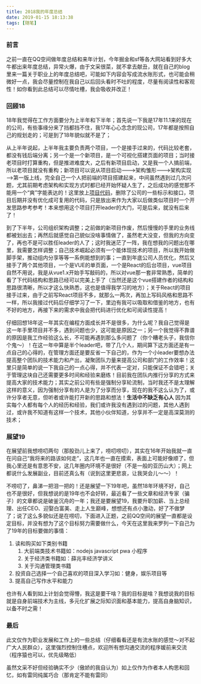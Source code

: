 ```yaml
---
title: 2018我的年度总结
date: 2019-01-15 18:13:38
tags: [随笔]
---
```




### 前言

​	之前一直在QQ空间做年度总结和来年计划，今年掘金和sf等各大网站看到好多大牛都出来年度总结，异常火爆，由于文采很菜，就不拿去献丑，就在自己的blog里来一篇关于职业上的年度总结吧，可能如下内容会写成流水账形式，也可能会稍微好一点，我会尽量控制在我自己以后回头看时不吐的程度，尽量有阅读性和客观性！如你看到此总结可以尽情吐槽，我会吸收并改正！

### 回顾18

18年我觉得在工作方面要分为上半年和下半年；首先说一下我是17年11.1来的现在的公司，有些事缘分来了挡都挡不住，我17年心心念念的现公司，17年都是按照自己的规划走的；可是到了18年貌似就不是了；

从上半年说起，上半年我主要负责两个项目，一个是接手过来的，代码比较老套，都没有钱后端分离；另一个是一个新项目，是一个可视化搭建页面的项目；当时接老项目时打算重构，但是推进难度大，之后有新项目启动，又是我一个人搞前端，所以老项目就没有重构；新项目可以说从项目启动--->架构雏形--->架构实现—>第一版上线，完全自己一个人把前端的项目搭建起来，中间虽然遇到过几次问题，尤其前期考虑架构和实现方式时都已经开始怀疑人生了，之后成功的感觉那不能用一个“爽”字能表达的！这里放上[项目代码](https://github.com/ithack/vueCMS)，删除了公司的一些标示和接口，项目后期并没有优化成可复用的代码，只是放出来作为大家以后做类似项目时一个开发思路参考参考！本来想用这个项目打开leader的大门，可是后来，就没有后来了！<!--more-->

到了下半年，公司组织架构调整；之前做的新项目作废，然后慢慢的手里的业务线都被划出去；再然后就感觉自己貌似没啥事情做了，虽然老大没变，但我的方向变了，再也不是可以胜任leader的人了；这时我迷茫了一阵，我在想我的问题出在哪里，我需要怎样调整；自己技术崛起必须有一个能体现技术的项目，所以我开始做脚手架，推动组内分享等等一系例能想到的事；一直到年底公司人员优化，然后又接手了两个其他项目，一个是VUE的单页面，一个是React的后台项目，vue项目自然不用说，我是从vue1.x开始手写敲码的，所以对vue那一套非常熟悉，简单的看了下代码结构和思路已经可以完美上手了（当然还是这个vue搭建作者的结构和思路很清晰，所以才这么快熟悉，这也是值得我学习的地方）；关于React的项目接手过来，由于之前写React项目不多，就那么一两次，再加上写码风格和思路不一样，所以我接过代码后仔细学习了一下，里边有我可以吸取和借鉴的地方，也有不好的地方，再接下来的需求中我会把代码进行优化和可阅读性提高！

仔细回想18年这一年其实在编程方面成长并不是很多，为什么呢？我自己觉得是这一年手里项目并不多，遇到问题也少，这可能是原因之一；另一个我觉得不靠谱的原因是我工作经验这么长，不可能再遇到那么多问题了（你个糟老头子，我信你个鬼～）！在这一年中算是半个leader吧，带了几个人，期间算下这方面还是有一点自己的心得的，在管理方面还是要反省一下自己的，作为一个小leader要想办法提高整个团队的技术能力和产出，凝聚团队力量来提高公司和部门的工作效率！这里只是简单的说一下我自己的一点心得，并不代表一定对，只能保证不会错吧；关于管理这块自己还需要更多时间和经验来磨练！目前我在团队内推行分享的方式来提高大家的技术能力；其实之前公司有些是强制分享轮流制，当时我还不是太理解这样的意义，因为强制分享有的人是为了分享而分享，现在的我不这么认为了，或许分享者无意，但听者或许能打开新的思路和想法！**生活中不缺乏有心人** 因为其实每个人都有每个人的经历和经验，我们或许我没有遇到过的问题，其他人遇到过，或许我不知道有这样一个技术，其他小伙伴知道，分享并不一定是高深莫测的技术；

### 展望19

在展望前我想唠叨两句（那股劲儿上来了，唠叨唠叨），其实在16年开始我就一直在问自己“我将来的路该如何走”，这几年也一直在摸索，表面上可能好像顺了，但我心里还是有意思不安，这几年圈内环境不是很好（不是一般的亚历山大）；网上都说什么发展副业，目前还真么有（说到这里更悲哀，让我哭会儿～～）！

不唠叨了，鼻涕一把泪一把的！还是展望一下19年吧，虽然18年环境不好，自己也不是很好，但我想说的是19年也不会好转，最近看了一些文章和经济专家（骗子）的文章都说是破釜沉舟的一年；我还是要展望19，我要升职加薪、当上总经理、出任CEO、迎娶白富美、走上人生巅峰，想想还有点小激动，好了不做梦了；说了这么多貌似还是在唠叨，下面进入正题，之前QQ空间的展望一直都是设定目标，并没有想为了这个目标努力需要做什么，今天在这里我来罗列一下自己为了19年的目标要做的事情：

1. 读和购买如下类别书籍
   1. 大前端类技术书籍如：nodejs  javascript  pwa 小程序
   2. 关于经济类书籍如：薛兆丰经济学讲义
   3. 关于沟通管理类书籍
2. 投资自己选择一个自己喜欢的项目深入学习如：健身，娱乐项目等
3. 提高自己写作水平和能力

也许有人看到如上计划会觉得懵，我这是要干啥？我的目标是啥？我想说我的目标就是自身前端技术为主线，多元化扩展之际知识面和基本能力，提高自身脑知识，以备不时之需！

### 最后

此文仅作为职业发展和工作上的一些总结（仔细看看还是有流水账的感觉～对不起广大人民群众），这里强烈控制住槽点，欢迎所有想沟通交流的程序媛前来交流（程序猿也可以，优先级略低）

虽然文采不好但经验确实不少（傲娇的我自认为）如上仅作为作者本人构思和回忆，如有雷同纯属巧合（那肯定不能有雷同）

